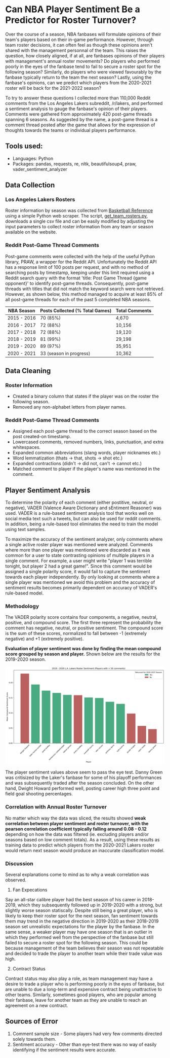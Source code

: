 # Can NBA Player Sentiment Be a Predictor for Roster Turnover?
Over the course of a season, NBA fanbases will formulate opinions of their team's players based on their in-game performance. However, through team roster decisions, it can often feel as though these opinions aren't shared with the management personnal of the team. This raises the question, how closely aligned, if at all, are fanbases opinions of their players with management's annual roster movements? Do players who performed poorly in the eyes of the fanbase tend to fail to secure a roster spot for the following season? Similarly, do players who were viewed favourably by the fanbase typically return to the team the next season? Lastly, using the fanbase's opinions, can we predict which players from the 2020-2021 roster will be back for the 2021-2022 season?

To try to answer these questions I collected more than 110,000 Reddit comments from the Los Angeles Lakers subreddit, /r/lakers, and performed a sentiment analysis to gauge the fanbase's opinion of their players. Comments were gathered from approximately 420 post-game threads spanning 6 seasons. As suggested by the name, a post-game thread is a comment thread posted after the game that allows for the expression of thoughts towards the teams or individual players performance. 

## Tools used:
* Languages: Python
* Packages: pandas, requests, re, nltk, beautifulsoup4, praw, vader_sentiment_analyzer

## Data Collection
### Los Angeles Lakers Rosters
Roster information by season was collected from [Basketball Reference](https://www.basketball-reference.com) using a simple Python web scraper. The script, [get_team_rosters.py](https://github.com/rupertn/nba_roster_turnover/blob/main/scripts/get_team_rosters.py), downloads a single csv file and can be easily modified by adjusting the input parameters to collect roster information from any team or season available on the website. 

### Reddit Post-Game Thread Comments
Post-game comments were collected with the help of the useful Python library, PRAW, a wrapper for the Reddit API. Unfortunately the Reddit API has a response limit of 100 posts per request, and with no method of searching posts by timestamp, keeping under this limit required using a Reddit search query with the format 'title: Post Game Thread {game opponent}' to identify post-game threads. Consequently, post-game threads with titles that did not match the keyword search were not retrieved. However, as shown below, this method managed to acquire at least 85% of all post-game threads for each of the past 5 completed NBA seasons.

| NBA Season   | Posts Collected (% Total Games)| Total Comments |
| -----------  | ------------------------------ | -------------- |
| 2015 - 2016  | 70 (85%)                       | 4,670          |
| 2016 - 2017  | 72 (88%)                       | 10,156         |
| 2017 - 2018  | 72 (88%)                       | 19,120         |
| 2018 - 2019  | 81 (99%)                       | 29,198         |
| 2019 - 2020  | 89 (97%)                       | 35,951         |
| 2020 - 2021  | 33 (season in progress)        | 10,362         |

## Data Cleaning
### Roster Information
* Created a binary column that states if the player was on the roster the following season.
* Removed any non-alphabet letters from player names.

### Reddit Post-Game Thread Comments
* Assigned each post-game thread to the correct season based on the post created-on timestamp.
* Lowercased comments, removed numbers, links, punctuation, and extra whitespaces.
* Expanded common abbreviations (slang words, player nicknames etc.)
* Word lemmatization (thats -> that, shots -> shot etc.)
* Expanded contractions (didn't -> did not, can't -> cannot etc.)
* Matched comment to player if the player's name was mentioned in the comment.

## Player Sentiment Analysis
To determine the polarity of each comment (either postitive, neutral, or negative), VADER (Valence Aware Dictionary and sEntiment Reasoner) was used. VADER is a rule-based sentiment analysis tool that works well on social media text such a tweets, but can also be used for reddit comments. In addition, being a rule-based tool eliminates the need to train the model using text samples.

To maximize the accuracy of the sentiment analyzer, only comments where a single active roster player was mentioned were analyzed. Comments where more than one player was mentioned were discarded as it was common for a user to state contrasting opinions of multiple players in a single comment. For example, a user might write "player 1 was terrible tonight, but player 2 had a great game!". Since this comment would be assigned a single polarity score, it would fail to capture the sentiment towards each player independently. By only looking at comments where a single player was mentioned we avoid this problem and the accuracy of sentiment results becomes primarily dependent on accuracy of VADER's rule-based model.

### Methodology
The VADER polarity score contains four components, a negative, neutral, positive, and compound score. The first three represent the probability the comment has negative, neutral, or positive sentiment. The compound score is the sum of these scores, normalized to fall between -1 (extremely negative) and +1 (extremely positive). 

**Evaluation of player sentiment was done by finding the mean compound score grouped by season and player.** Shown below are the results for the 2019-2020 season.

![title](19_20_lakers_sentiment.png)

The player sentiment values above seem to pass the eye test. Danny Green was critisized by the Laker's fanbase for some of his playoff performances and was subsequently traded after the season concluded. On the other hand, Dwight Howard performed well, posting career high three point and field goal shooting percentages.

### Correlation with Annual Roster Turnover
No matter which way the data was sliced, the results showed **weak correlation between player sentiment and roster turnover, with the pearson correlation coefficient typically falling around 0.08 - 0.12** depending on how the data was filtered (ie. excluding players and/or seasons based on low comment totals). 
As a result, using these results as training data to predict which players from the 2020-2021 Lakers roster would return next season would produce an inaccurate classification model.

### Discussion
Several explanations come to mind as to why a weak correlation was observed. 

1. Fan Expecations

Say an all-star calibre player had the best season of his career in 2018-2019, which they subsequently followed up in 2019-2020 with a strong, but slightly worse season statiscally. Despite still being a great player, who is likely to keep their roster spot for the next season, fan sentiment towards them may trend in the negative direction in 2019-2020 as their 2018-2019 season set unrealistic expectations for the player by the fanbase. In the same sense, a weaker player may have one season that is an outlier in which they performed well from the perspective of the fanbase but still failed to secure a roster spot for the following season. This could be because management of the team believes their season was not repeatable and decided to trade the player to another team while their trade value was high.

2. Contract Status

Contract status may also play a role, as team management may have a desire to trade a player who is performing poorly in the eyes of fanbase, but are unable to due a long-term and expensive contract being unattractive to other teams. Similarly, sometimes good players, who are popular among their fanbase, leave for another team as they are unable to reach an agreement on a new contract.

## Sources of Error

1. Comment sample size - Some players had very few comments directed solely towards them. 
2. Sentiment accuracy - Other than eye-test there was no way of easily identifying if the sentiment results were accurate.

